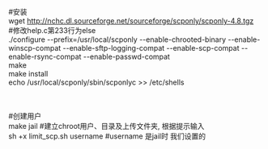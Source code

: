 #安装<br>
wget http://nchc.dl.sourceforge.net/sourceforge/scponly/scponly-4.8.tgz<br>
#修改help.c第233行为else<br>
./configure --prefix=/usr/local/scponly --enable-chrooted-binary --enable-winscp-compat --enable-sftp-logging-compat --enable-scp-compat --enable-rsync-compat --enable-passwd-compat<br>
make<br>
make install<br>
echo /usr/local/scponly/sbin/scponlyc >> /etc/shells<br>

<br><br>
#创建用户<br>
make jail #建立chroot用户、目录及上传文件夹, 根据提示输入<br>
sh +x limit_scp.sh username #username 是jail时 我们设置的<br>
